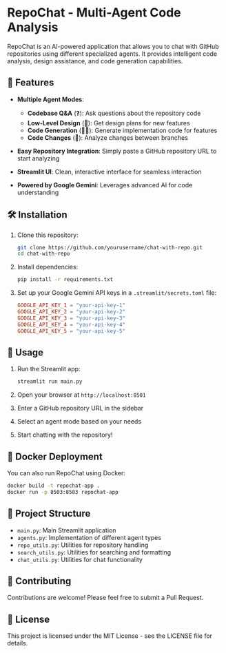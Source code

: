 # RepoChat - Multi-Agent Code Analysis

RepoChat is an AI-powered application that allows you to chat with GitHub repositories using different specialized agents. It provides intelligent code analysis, design assistance, and code generation capabilities.

## 🚀 Features

- **Multiple Agent Modes**:
  - **Codebase Q&A** (❓): Ask questions about the repository code
  - **Low-Level Design** (📐): Get design plans for new features
  - **Code Generation** (👨‍💻): Generate implementation code for features
  - **Code Changes** (🔄): Analyze changes between branches

- **Easy Repository Integration**: Simply paste a GitHub repository URL to start analyzing
- **Streamlit UI**: Clean, interactive interface for seamless interaction
- **Powered by Google Gemini**: Leverages advanced AI for code understanding

## 🛠️ Installation

1. Clone this repository:
   ```bash
   git clone https://github.com/yourusername/chat-with-repo.git
   cd chat-with-repo
   ```

2. Install dependencies:
   ```bash
   pip install -r requirements.txt
   ```

3. Set up your Google Gemini API keys in a `.streamlit/secrets.toml` file:
   ```toml
   GOOGLE_API_KEY_1 = "your-api-key-1"
   GOOGLE_API_KEY_2 = "your-api-key-2"
   GOOGLE_API_KEY_3 = "your-api-key-3"
   GOOGLE_API_KEY_4 = "your-api-key-4"
   GOOGLE_API_KEY_5 = "your-api-key-5"
   ```

## 🚀 Usage

1. Run the Streamlit app:
   ```bash
   streamlit run main.py
   ```

2. Open your browser at `http://localhost:8501`

3. Enter a GitHub repository URL in the sidebar

4. Select an agent mode based on your needs

5. Start chatting with the repository!

## 🐳 Docker Deployment

You can also run RepoChat using Docker:

```bash
docker build -t repochat-app .
docker run -p 8503:8503 repochat-app
```

## 📁 Project Structure

- `main.py`: Main Streamlit application
- `agents.py`: Implementation of different agent types
- `repo_utils.py`: Utilities for repository handling
- `search_utils.py`: Utilities for searching and formatting
- `chat_utils.py`: Utilities for chat functionality

## 🤝 Contributing

Contributions are welcome! Please feel free to submit a Pull Request.

## 📄 License

This project is licensed under the MIT License - see the LICENSE file for details.